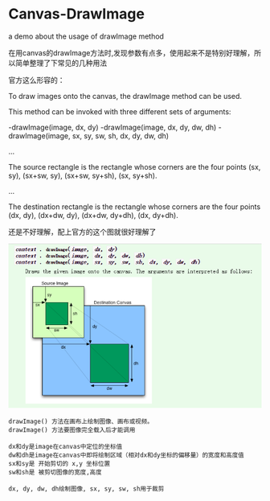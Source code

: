 # Canvas-DrawImage
a demo about the usage of drawImage method

在用canvas的drawImage方法时,发现参数有点多，使用起来不是特别好理解，所以简单整理了下常见的几种用法


官方这么形容的：

To draw images onto the canvas, the drawImage method can be used.

This method can be invoked with three different sets of arguments:

-drawImage(image, dx, dy)
-drawImage(image, dx, dy, dw, dh)
-drawImage(image, sx, sy, sw, sh, dx, dy, dw, dh)

...

The source rectangle is the rectangle whose corners are the four points (sx, sy), (sx+sw, sy), (sx+sw, sy+sh), (sx, sy+sh).

...

The destination rectangle is the rectangle whose corners are the four points (dx, dy), (dx+dw, dy), (dx+dw, dy+dh), (dx, dy+dh).


还是不好理解，配上官方的这个图就很好理解了

<img src="images/drawImage.png">

```
drawImage() 方法在画布上绘制图像、画布或视频。
drawImage() 方法要图像完全载入后才能调用

dx和dy是image在canvas中定位的坐标值
dw和dh是image在canvas中即将绘制区域（相对dx和dy坐标的偏移量）的宽度和高度值
sx和sy是 开始剪切的 x,y 坐标位置
sw和sh是 被剪切图像的宽度,高度

dx, dy, dw, dh绘制图像, sx, sy, sw, sh用于裁剪
```

